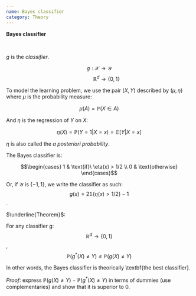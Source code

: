 ```yaml
---
name: Bayes classifier
category: Theory
---
```


$\textbf{Bayes classifier}$

<br>

$g$ is the *classifier*.

$$g: \mathcal{X} \to \mathcal{Y}$$
$$~~~~~~~~~~\mathbb{R}^d \to \{0,1\}$$

To model the learning problem, we use the pair $(X,Y)$ described by $(\mu, \eta)$ where $\mu$ is the probability measure:

$$\mu(A) = \mathbb{P}(X \in A)$$

And $\eta$ is the regression of $Y$ on $X$:

$$\eta(X) = \mathbb{P}(Y=1 | X=x) = \mathbb{E}[Y | X=x]$$

$\eta$ is also called the *a posteriori probability*.

The Bayes classifier is:

$$\begin{cases}
      1 & \text{if}\ \eta(x) > 1/2 \\
      0 & \text{otherwise}
    \end{cases}$$

Or, if $\mathcal{Y}$ is $\{-1,1\}$, we write the classifier as such: $$g(x) = 2 \mathbb{1} \{ \eta(x)>1/2 \}-1$$.

$\underline{Theorem}$:

For any classifier g: $$\mathbb{R}^d \to \{0,1\}$$,
$$\mathbb{P}(g^*(X) \neq Y) \le \mathbb{P}(g(X) \neq Y)$$

In other words, the Bayes classifier is theorically \textbf{the best classifier}.

*Proof*: express $\mathbb{P}(g(X) \neq Y) - \mathbb{P}(g^*(X) \neq Y)$ in terms of dummies (use complementaries) and show that it is superior to 0.